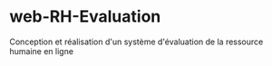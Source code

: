 # web-RH-Evaluation
Conception et réalisation d'un système d'évaluation de la ressource humaine en ligne
